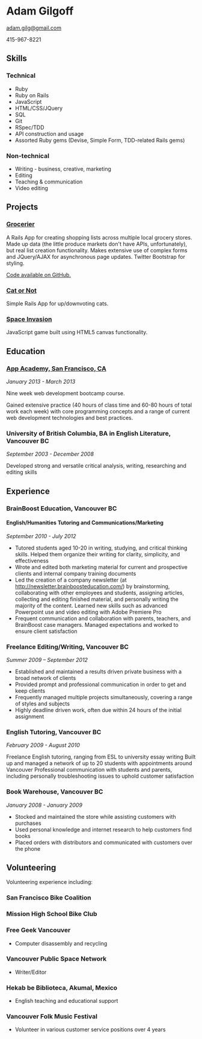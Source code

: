 # Adam Gilgoff
adam.gilg@gmail.com

415-967-8221

## Skills
### Technical
* Ruby
* Ruby on Rails
* JavaScript
* HTML/CSS/JQuery
* SQL
* Git
* RSpec/TDD
* API construction and usage
* Assorted Ruby gems (Devise, Simple Form, TDD-related Rails gems)

### Non-technical
* Writing - business, creative, marketing
* Editing
* Teaching & communication
* Video editing

## Projects
### [Grocerier](http://grocerier.herokuapp.com)
A Rails App for creating shopping lists across multiple local grocery stores. Made up data (the little produce markets don't have APIs, unfortunately), but real list creation functionality. Makes extensive use of complex forms and JQuery/AJAX for asynchronous page updates. Twitter Bootstrap for styling.

[Code available on GitHub.](https://github.com/adamgilg/grocery-pricer)

### [Cat or Not](https://github.com/adamgilg/cat-or-not)
Simple Rails App for up/downvoting cats.

### [Space Invasion](https://github.com/adamgilg/W7D3-4-Space-Invasion)
JavaScript game built using HTML5 canvas functionality.

## Education
### [App Academy, San Francisco, CA](http://appacademy.io)
_January 2013 - March 2013_

Nine week web development bootcamp course. 

Gained extensive practice (40 hours of class time and 60-80 hours of total work each week) with core programming concepts and a range of current web development technologies and best practices.

### University of British Columbia, BA in English Literature, Vancouver BC
_September 2003 - December 2008_

Developed strong and versatile critical analysis, writing, researching and editing skills

## Experience

### BrainBoost Education, Vancouver BC
#### English/Humanities Tutoring and Communications/Marketing

_September 2010 - July 2012_

* Tutored students aged 10-20 in writing, studying, and critical thinking skills. Helped them organize their writing for clarity, simplicity, and effectiveness
* Wrote and edited both marketing material for current and prospective clients and internal company training documents
* Led the creation of a company newsletter (at http://newsletter.brainboosteducation.com/) by brainstorming, collaborating with other employees and students, assigning articles, collecting and editing finished material, and personally writing the majority of the content. Learned new skills such as advanced Powerpoint use and video editing with Adobe Premiere Pro
* Frequent communication and collaboration with parents, teachers, and BrainBoost case managers. Managed expectations and worked to ensure client satisfaction

### Freelance Editing/Writing, Vancouver BC
_Summer 2009 – September 2012_

* Established and maintained a results driven private business with a broad network of clients
* Provided prompt and professional communication in order to get and keep clients
* Frequently managed multiple projects simultaneously, covering a range of styles and subjects
* Highly deadline driven work, often due within 24 hours of the initial assignment

### English Tutoring, Vancouver BC
_February 2009 - August 2010_

Freelance English tutoring, ranging from ESL to university essay writing
Built up and managed a network of up to 20 students with appointments around Vancouver
Professional communication with students and parents, including personally troubleshooting issues to uphold customer satisfaction

### Book Warehouse, Vancouver BC
_January 2008 - January 2009_

* Stocked and maintained the store while assisting customers with purchases
* Used personal knowledge and internet research to help customers find books
* Placed orders with distributors and communicated with customers over the phone

## Volunteering
Volunteering experience including:
### San Francisco Bike Coalition

### Mission High School Bike Club

### Free Geek Vancouver
* Computer disassembly and recycling

### Vancouver Public Space Network
* Writer/Editor

### Hekab be Biblioteca, Akumal, Mexico
* English teaching and educational support

### Vancouver Folk Music Festival
* Volunteer in various customer service positions over 4 years
